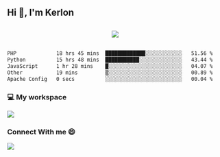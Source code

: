 ## Hi 👋, I'm Kerlon

<p align="center" style="margin: 30px;">
 
 <img src="https://skillicons.dev/icons?i=html,css,bootstrap,js,nodejs,jquery,python,flask,php,mysql,lua,sqlite,firebase">


</p>
<!--START_SECTION:waka-->

```txt
PHP             18 hrs 45 mins  █████████████░░░░░░░░░░░░   51.56 %
Python          15 hrs 48 mins  ███████████░░░░░░░░░░░░░░   43.44 %
JavaScript      1 hr 28 mins    █░░░░░░░░░░░░░░░░░░░░░░░░   04.07 %
Other           19 mins         ▒░░░░░░░░░░░░░░░░░░░░░░░░   00.89 %
Apache Config   0 secs          ░░░░░░░░░░░░░░░░░░░░░░░░░   00.04 %
```

<!--END_SECTION:waka-->


<p align="center">
 <h3>💻 My workspace</h3>
    <img src="https://skillicons.dev/icons?i=mint" />
</p>

<p align="center">
 <h3>Connect With me 😄</h3> 
    <a href="https://www.linkedin.com/in/kerlon-fernandes"><img src="https://skillicons.dev/icons?i=linkedin" />
  </a>
</p>



